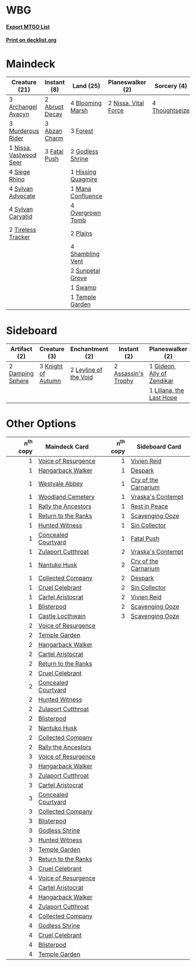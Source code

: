 # WBG

#### [Export MTGO List](../collection/WBG/WBG.txt)
#### [Print on decklist.org](http://decklist.org/?deckmain=2%09Abrupt%20Decay%0A3%09Abzan%20Charm%0A3%09Archangel%20Avacyn%0A4%09Blooming%20Marsh%0A3%09Fatal%20Push%0A3%09Forest%0A2%09Godless%20Shrine%0A1%09Hissing%20Quagmire%0A1%09Mana%20Confluence%0A3%09Murderous%20Rider%0A1%09Nissa,%20Vastwood%20Seer%0A2%09Nissa,%20Vital%20Force%0A4%09Overgrown%20Tomb%0A2%09Plains%0A4%09Shambling%20Vent%0A4%09Siege%20Rhino%0A2%09Sunpetal%20Grove%0A1%09Swamp%0A4%09Sylvan%20Advocate%0A4%09Sylvan%20Caryatid%0A1%09Temple%20Garden%0A4%09Thoughtseize%0A2%09Tireless%20Tracker&deckside=2%09Assassin's%20Trophy%0A2%09Damping%20Sphere%0A1%09Gideon,%20Ally%20of%20Zendikar%0A3%09Knight%20of%20Autumn%0A1%09Languish%0A2%09Leyline%20of%20the%20Void%0A1%09Liliana,%20the%20Last%20Hope%0A3%09Thoughtseize)
# Maindeck

|                                          Creature (21)                                          |                                       Instant (8)                                       |                                          Land (25)                                          |                                       Planeswalker (2)                                        |                                       Sorcery (4)                                       |
|-------------------------------------------------------------------------------------------------|-----------------------------------------------------------------------------------------|---------------------------------------------------------------------------------------------|-----------------------------------------------------------------------------------------------|-----------------------------------------------------------------------------------------|
|3 [Archangel Avacyn](http://gatherer.wizards.com/Pages/Card/Details.aspx?multiverseid=409741)    |2 [Abrupt Decay](http://gatherer.wizards.com/Pages/Card/Details.aspx?multiverseid=456061)|4 [Blooming Marsh](http://gatherer.wizards.com/Pages/Card/Details.aspx?multiverseid=417816)  |2 [Nissa, Vital Force](http://gatherer.wizards.com/Pages/Card/Details.aspx?multiverseid=417736)|4 [Thoughtseize](http://gatherer.wizards.com/Pages/Card/Details.aspx?multiverseid=438676)|
|3 [Murderous Rider](http://gatherer.wizards.com/Pages/Card/Details.aspx?multiverseid=473059)     |3 [Abzan Charm](http://gatherer.wizards.com/Pages/Card/Details.aspx?multiverseid=420794) |3 [Forest](http://gatherer.wizards.com/Pages/Card/Details.aspx?multiverseid=439860)          |                                                                                               |                                                                                         |
|1 [Nissa, Vastwood Seer](http://gatherer.wizards.com/Pages/Card/Details.aspx?multiverseid=398438)|3 [Fatal Push](http://gatherer.wizards.com/Pages/Card/Details.aspx?multiverseid=423724)  |2 [Godless Shrine](http://gatherer.wizards.com/Pages/Card/Details.aspx?multiverseid=405099)  |                                                                                               |                                                                                         |
|4 [Siege Rhino](http://gatherer.wizards.com/Pages/Card/Details.aspx?multiverseid=386666)         |                                                                                         |1 [Hissing Quagmire](http://gatherer.wizards.com/Pages/Card/Details.aspx?multiverseid=407681)|                                                                                               |                                                                                         |
|4 [Sylvan Advocate](http://gatherer.wizards.com/Pages/Card/Details.aspx?multiverseid=442759)     |                                                                                         |1 [Mana Confluence](http://gatherer.wizards.com/Pages/Card/Details.aspx?multiverseid=409573) |                                                                                               |                                                                                         |
|4 [Sylvan Caryatid](http://gatherer.wizards.com/Pages/Card/Details.aspx?multiverseid=373624)     |                                                                                         |4 [Overgrown Tomb](http://gatherer.wizards.com/Pages/Card/Details.aspx?multiverseid=405103)  |                                                                                               |                                                                                         |
|2 [Tireless Tracker](http://gatherer.wizards.com/Pages/Card/Details.aspx?multiverseid=409997)    |                                                                                         |2 [Plains](http://gatherer.wizards.com/Pages/Card/Details.aspx?multiverseid=439856)          |                                                                                               |                                                                                         |
|                                                                                                 |                                                                                         |4 [Shambling Vent](http://gatherer.wizards.com/Pages/Card/Details.aspx?multiverseid=402031)  |                                                                                               |                                                                                         |
|                                                                                                 |                                                                                         |2 [Sunpetal Grove](http://gatherer.wizards.com/Pages/Card/Details.aspx?multiverseid=420946)  |                                                                                               |                                                                                         |
|                                                                                                 |                                                                                         |1 [Swamp](http://gatherer.wizards.com/Pages/Card/Details.aspx?multiverseid=439858)           |                                                                                               |                                                                                         |
|                                                                                                 |                                                                                         |1 [Temple Garden](http://gatherer.wizards.com/Pages/Card/Details.aspx?multiverseid=405112)   |                                                                                               |                                                                                         |


# Sideboard

|                                       Artifact (2)                                        |                                        Creature (3)                                         |                                        Enchantment (2)                                         |                                         Instant (2)                                          |                                          Planeswalker (2)                                           |                                       Sorcery (4)                                       |
|-------------------------------------------------------------------------------------------|---------------------------------------------------------------------------------------------|------------------------------------------------------------------------------------------------|----------------------------------------------------------------------------------------------|-----------------------------------------------------------------------------------------------------|-----------------------------------------------------------------------------------------|
|2 [Damping Sphere](http://gatherer.wizards.com/Pages/Card/Details.aspx?multiverseid=443101)|3 [Knight of Autumn](http://gatherer.wizards.com/Pages/Card/Details.aspx?multiverseid=452933)|2 [Leyline of the Void](http://gatherer.wizards.com/Pages/Card/Details.aspx?multiverseid=107682)|2 [Assassin's Trophy](http://gatherer.wizards.com/Pages/Card/Details.aspx?multiverseid=452902)|1 [Gideon, Ally of Zendikar](http://gatherer.wizards.com/Pages/Card/Details.aspx?multiverseid=401897)|1 [Languish](http://gatherer.wizards.com/Pages/Card/Details.aspx?multiverseid=420731)    |
|                                                                                           |                                                                                             |                                                                                                |                                                                                              |1 [Liliana, the Last Hope](http://gatherer.wizards.com/Pages/Card/Details.aspx?multiverseid=414388)  |3 [Thoughtseize](http://gatherer.wizards.com/Pages/Card/Details.aspx?multiverseid=438676)|


# Other Options

|*n*<sup>th</sup> copy|                                        Maindeck Card                                         |*n*<sup>th</sup> copy|                                        Sideboard Card                                         |
|--------------------:|----------------------------------------------------------------------------------------------|--------------------:|-----------------------------------------------------------------------------------------------|
|                    1|[Voice of Resurgence](http://gatherer.wizards.com/Pages/Card/Details.aspx?multiverseid=368951)|                    1|[Vivien Reid](http://gatherer.wizards.com/Pages/Card/Details.aspx?multiverseid=447344)         |
|                    1|[Hangarback Walker](http://gatherer.wizards.com/Pages/Card/Details.aspx?multiverseid=420600)  |                    1|[Despark](http://gatherer.wizards.com/Pages/Card/Details.aspx?multiverseid=461117)             |
|                    1|[Westvale Abbey](http://gatherer.wizards.com/Pages/Card/Details.aspx?multiverseid=410049)     |                    1|[Cry of the Carnarium](http://gatherer.wizards.com/Pages/Card/Details.aspx?multiverseid=457214)|
|                    1|[Woodland Cemetery](http://gatherer.wizards.com/Pages/Card/Details.aspx?multiverseid=443136)  |                    1|[Vraska's Contempt](http://gatherer.wizards.com/Pages/Card/Details.aspx?multiverseid=435283)   |
|                    1|[Rally the Ancestors](http://gatherer.wizards.com/Pages/Card/Details.aspx?multiverseid=391901)|                    1|[Rest in Peace](http://gatherer.wizards.com/Pages/Card/Details.aspx?multiverseid=442021)       |
|                    1|[Return to the Ranks](http://gatherer.wizards.com/Pages/Card/Details.aspx?multiverseid=383363)|                    1|[Scavenging Ooze](http://gatherer.wizards.com/Pages/Card/Details.aspx?multiverseid=420783)     |
|                    1|[Hunted Witness](http://gatherer.wizards.com/Pages/Card/Details.aspx?multiverseid=452765)     |                    1|[Sin Collector](http://gatherer.wizards.com/Pages/Card/Details.aspx?multiverseid=368968)       |
|                    1|[Concealed Courtyard](http://gatherer.wizards.com/Pages/Card/Details.aspx?multiverseid=417818)|                    1|[Fatal Push](http://gatherer.wizards.com/Pages/Card/Details.aspx?multiverseid=423724)          |
|                    1|[Zulaport Cutthroat](http://gatherer.wizards.com/Pages/Card/Details.aspx?multiverseid=442106) |                    2|[Vraska's Contempt](http://gatherer.wizards.com/Pages/Card/Details.aspx?multiverseid=435283)   |
|                    1|[Nantuko Husk](http://gatherer.wizards.com/Pages/Card/Details.aspx?multiverseid=129653)       |                    2|[Cry of the Carnarium](http://gatherer.wizards.com/Pages/Card/Details.aspx?multiverseid=457214)|
|                    1|[Collected Company](http://gatherer.wizards.com/Pages/Card/Details.aspx?multiverseid=394519)  |                    2|[Despark](http://gatherer.wizards.com/Pages/Card/Details.aspx?multiverseid=461117)             |
|                    1|[Cruel Celebrant](http://gatherer.wizards.com/Pages/Card/Details.aspx?multiverseid=461115)    |                    2|[Sin Collector](http://gatherer.wizards.com/Pages/Card/Details.aspx?multiverseid=368968)       |
|                    1|[Cartel Aristocrat](http://gatherer.wizards.com/Pages/Card/Details.aspx?multiverseid=366364)  |                    2|[Vivien Reid](http://gatherer.wizards.com/Pages/Card/Details.aspx?multiverseid=447344)         |
|                    1|[Blisterpod](http://gatherer.wizards.com/Pages/Card/Details.aspx?multiverseid=401825)         |                    2|[Scavenging Ooze](http://gatherer.wizards.com/Pages/Card/Details.aspx?multiverseid=420783)     |
|                    1|[Castle Locthwain](http://gatherer.wizards.com/Pages/Card/Details.aspx?multiverseid=473203)   |                    3|[Scavenging Ooze](http://gatherer.wizards.com/Pages/Card/Details.aspx?multiverseid=420783)     |
|                    2|[Voice of Resurgence](http://gatherer.wizards.com/Pages/Card/Details.aspx?multiverseid=368951)|                     |                                                                                               |
|                    2|[Temple Garden](http://gatherer.wizards.com/Pages/Card/Details.aspx?multiverseid=405112)      |                     |                                                                                               |
|                    2|[Hangarback Walker](http://gatherer.wizards.com/Pages/Card/Details.aspx?multiverseid=420600)  |                     |                                                                                               |
|                    2|[Cartel Aristocrat](http://gatherer.wizards.com/Pages/Card/Details.aspx?multiverseid=366364)  |                     |                                                                                               |
|                    2|[Return to the Ranks](http://gatherer.wizards.com/Pages/Card/Details.aspx?multiverseid=383363)|                     |                                                                                               |
|                    2|[Cruel Celebrant](http://gatherer.wizards.com/Pages/Card/Details.aspx?multiverseid=461115)    |                     |                                                                                               |
|                    2|[Concealed Courtyard](http://gatherer.wizards.com/Pages/Card/Details.aspx?multiverseid=417818)|                     |                                                                                               |
|                    2|[Hunted Witness](http://gatherer.wizards.com/Pages/Card/Details.aspx?multiverseid=452765)     |                     |                                                                                               |
|                    2|[Zulaport Cutthroat](http://gatherer.wizards.com/Pages/Card/Details.aspx?multiverseid=442106) |                     |                                                                                               |
|                    2|[Blisterpod](http://gatherer.wizards.com/Pages/Card/Details.aspx?multiverseid=401825)         |                     |                                                                                               |
|                    2|[Nantuko Husk](http://gatherer.wizards.com/Pages/Card/Details.aspx?multiverseid=129653)       |                     |                                                                                               |
|                    2|[Collected Company](http://gatherer.wizards.com/Pages/Card/Details.aspx?multiverseid=394519)  |                     |                                                                                               |
|                    2|[Rally the Ancestors](http://gatherer.wizards.com/Pages/Card/Details.aspx?multiverseid=391901)|                     |                                                                                               |
|                    3|[Voice of Resurgence](http://gatherer.wizards.com/Pages/Card/Details.aspx?multiverseid=368951)|                     |                                                                                               |
|                    3|[Hangarback Walker](http://gatherer.wizards.com/Pages/Card/Details.aspx?multiverseid=420600)  |                     |                                                                                               |
|                    3|[Zulaport Cutthroat](http://gatherer.wizards.com/Pages/Card/Details.aspx?multiverseid=442106) |                     |                                                                                               |
|                    3|[Cartel Aristocrat](http://gatherer.wizards.com/Pages/Card/Details.aspx?multiverseid=366364)  |                     |                                                                                               |
|                    3|[Concealed Courtyard](http://gatherer.wizards.com/Pages/Card/Details.aspx?multiverseid=417818)|                     |                                                                                               |
|                    3|[Collected Company](http://gatherer.wizards.com/Pages/Card/Details.aspx?multiverseid=394519)  |                     |                                                                                               |
|                    3|[Blisterpod](http://gatherer.wizards.com/Pages/Card/Details.aspx?multiverseid=401825)         |                     |                                                                                               |
|                    3|[Godless Shrine](http://gatherer.wizards.com/Pages/Card/Details.aspx?multiverseid=405099)     |                     |                                                                                               |
|                    3|[Hunted Witness](http://gatherer.wizards.com/Pages/Card/Details.aspx?multiverseid=452765)     |                     |                                                                                               |
|                    3|[Temple Garden](http://gatherer.wizards.com/Pages/Card/Details.aspx?multiverseid=405112)      |                     |                                                                                               |
|                    3|[Return to the Ranks](http://gatherer.wizards.com/Pages/Card/Details.aspx?multiverseid=383363)|                     |                                                                                               |
|                    3|[Cruel Celebrant](http://gatherer.wizards.com/Pages/Card/Details.aspx?multiverseid=461115)    |                     |                                                                                               |
|                    4|[Voice of Resurgence](http://gatherer.wizards.com/Pages/Card/Details.aspx?multiverseid=368951)|                     |                                                                                               |
|                    4|[Cartel Aristocrat](http://gatherer.wizards.com/Pages/Card/Details.aspx?multiverseid=366364)  |                     |                                                                                               |
|                    4|[Hangarback Walker](http://gatherer.wizards.com/Pages/Card/Details.aspx?multiverseid=420600)  |                     |                                                                                               |
|                    4|[Zulaport Cutthroat](http://gatherer.wizards.com/Pages/Card/Details.aspx?multiverseid=442106) |                     |                                                                                               |
|                    4|[Collected Company](http://gatherer.wizards.com/Pages/Card/Details.aspx?multiverseid=394519)  |                     |                                                                                               |
|                    4|[Godless Shrine](http://gatherer.wizards.com/Pages/Card/Details.aspx?multiverseid=405099)     |                     |                                                                                               |
|                    4|[Cruel Celebrant](http://gatherer.wizards.com/Pages/Card/Details.aspx?multiverseid=461115)    |                     |                                                                                               |
|                    4|[Blisterpod](http://gatherer.wizards.com/Pages/Card/Details.aspx?multiverseid=401825)         |                     |                                                                                               |
|                    4|[Temple Garden](http://gatherer.wizards.com/Pages/Card/Details.aspx?multiverseid=405112)      |                     |                                                                                               |

